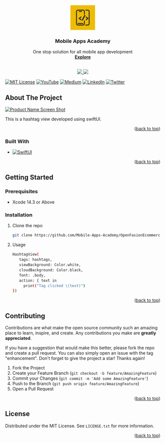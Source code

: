 
<a name="readme-top"></a>


<!-- PROJECT SHIELDS -->
<!--
*** I'm using markdown "reference style" links for readability.
*** Reference links are enclosed in brackets [ ] instead of parentheses ( ).
*** See the bottom of this document for the declaration of the reference variables
*** for contributors-url, forks-url, etc. This is an optional, concise syntax you may use.
*** https://www.markdownguide.org/basic-syntax/#reference-style-links
-->



<!-- PROJECT LOGO -->
<br />
<div align="center">
  <a href="https://www.youtube.com/@MobileAppsAcademy">
    <img src="images/logo.png" alt="Logo" width="80" height="80">
  </a>


  <h3 align="center">Mobile Apps Academy</h3>

  <p align="center">
    One stop solution for all mobile app development
    <br />
    <a href="https://www.youtube.com/@MobileAppsAcademy"><strong>Explore</strong></a>
    <br />
    <br />
  </p>
</div>

<p align="center">
  <a href="https://www.youtube.com/@MobileAppsAcademy">
    <img src="https://img.shields.io/badge/youtube-808080.svg?style=for-the-badge&logo=youtube&colorB=555">
  </a>

  <a href="https://www.youtube.com/@MobileAppsAcademy">
    <img src="https://img.shields.io/badge/youtube-808080.svg?style=for-the-badge&logo=youtube&colorB=555">
  </a>
  
</p>

[![MIT License][license-shield]][license-url]
[![YouTube][youtube-shield]][youtube-url]
[![Medium]][Medium-url]
[![LinkedIn]][LinkedIn-url]
[![Twitter]][Twitter-url]


<!-- ABOUT THE PROJECT -->
## About The Project

[![Product Name Screen Shot][product-screenshot]](https://www.youtube.com/playlist?list=PLFo6MW4q69PxuLT9bc5furp4GvDnIM-iR)

This is a hashtag view developed using swiftUI.


<p align="right">(<a href="#readme-top">back to top</a>)</p>


### Built With

* [![SwiftUI][SwiftUI]][SwiftUI-url]


<p align="right">(<a href="#readme-top">back to top</a>)</p>


<!-- GETTING STARTED -->
## Getting Started


### Prerequisites

* Xcode 14.3 or Above

### Installation

1. Clone the repo
   ```sh
   git clone https://github.com/Mobile-Apps-Academy/OpenFasionEcommerceSwiftUIApp.git
   ```
2. Usage
    
     ```sh
   HashtagView(
        tags: hashtags,
        viewBackground: Color.white,
        cloudBackground: Color.black,
        font: .body,
        action: { text in
          print("Tag clicked \(text)")     
   })
   ```


<p align="right">(<a href="#readme-top">back to top</a>)</p>



<!-- CONTRIBUTING -->
## Contributing

Contributions are what make the open source community such an amazing place to learn, inspire, and create. Any contributions you make are **greatly appreciated**.

If you have a suggestion that would make this better, please fork the repo and create a pull request. You can also simply open an issue with the tag "enhancement".
Don't forget to give the project a star! Thanks again!

1. Fork the Project
2. Create your Feature Branch (`git checkout -b feature/AmazingFeature`)
3. Commit your Changes (`git commit -m 'Add some AmazingFeature'`)
4. Push to the Branch (`git push origin feature/AmazingFeature`)
5. Open a Pull Request

<p align="right">(<a href="#readme-top">back to top</a>)</p>



<!-- LICENSE -->
## License

Distributed under the MIT License. See `LICENSE.txt` for more information.

<p align="right">(<a href="#readme-top">back to top</a>)</p>

<!-- MARKDOWN LINKS & IMAGES -->
<!-- https://www.markdownguide.org/basic-syntax/#reference-style-links -->
[license-shield]: https://img.shields.io/github/license/othneildrew/Best-README-Template.svg?style=for-the-badge
[license-url]: https://github.com/Mobile-Apps-Academy/OpenFasionEcommerceSwiftUIApp/blob/master/LICENSE.txt
[youtube-shield]: https://img.shields.io/badge/youtube-808080.svg?style=for-the-badge&logo=youtube&colorB=555
[youtube-url]: https://www.youtube.com/@MobileAppsAcademy
[product-screenshot]: images/screenshot.png
[SwiftUI]: https://img.shields.io/badge/swiftui-808080?style=for-the-badge&logo=swiftui&logoColor=white
[SwiftUI-url]: https://developer.apple.com/xcode/swiftui/

[Medium]: https://img.shields.io/badge/medium-808080?style=for-the-badge&logo=medium&logoColor=white
[Medium-url]: https://medium.com/@mobileappsacademy
[LinkedIn]: https://img.shields.io/badge/linkedin-808080?style=for-the-badge&logo=linkedin&logoColor=white
[LinkedIn-url]: https://www.linkedin.com/company/mobile-apps-academy
[Twitter]: https://img.shields.io/badge/twitter-808080?style=for-the-badge&logo=twitter&logoColor=white
[Twitter-url]: https://twitter.com/MobileAppsAcdmy
